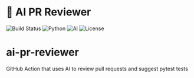 # 🤖 AI PR Reviewer

![Build Status](https://img.shields.io/github/actions/workflow/status/YOUR_USERNAME/ai-pr-reviewer/pr-review.yml?label=build)
![Python](https://img.shields.io/badge/python-3.10-blue)
![AI](https://img.shields.io/badge/powered%20by-AI-purple)
![License](https://img.shields.io/badge/license-MIT-green)


# ai-pr-reviewer
GitHub Action that uses AI to review pull requests and suggest pytest tests
